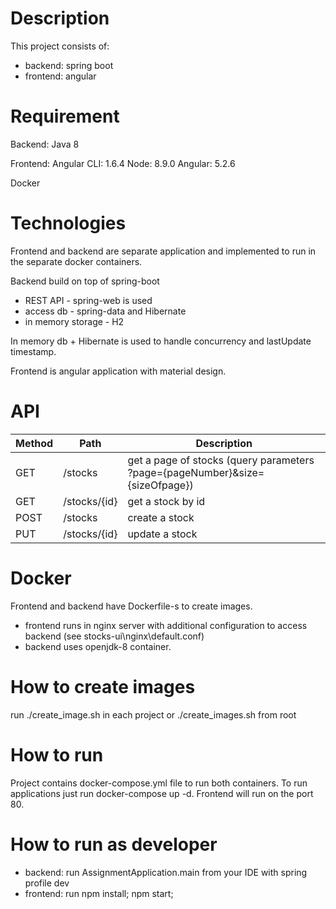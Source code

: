 # Description
This project consists of: 
- backend: spring boot
- frontend: angular

# Requirement
Backend:
Java 8

Frontend:
Angular CLI: 1.6.4
Node: 8.9.0
Angular: 5.2.6

Docker

# Technologies
Frontend and backend are separate application and implemented to run in the separate docker containers.

Backend build on top of spring-boot
- REST API          - spring-web is used
- access db         - spring-data and Hibernate
- in memory storage - H2

In memory db + Hibernate is used to handle concurrency and lastUpdate timestamp.

Frontend is angular application with material design.

# API
Method       | Path          | Description   |
------------ | ------------- | ------------- |
GET | /stocks      | get a page of stocks (query parameters ?page={pageNumber}&size={sizeOfpage})
GET | /stocks/{id} | get a stock by id
POST| /stocks      | create a stock
PUT | /stocks/{id} | update a stock

# Docker
Frontend and backend have Dockerfile-s to create images. 
- frontend runs in nginx server with additional configuration to access backend (see stocks-ui\nginx\default.conf)
- backend uses openjdk-8 container.

# How to create images
run ./create_image.sh in each project or ./create_images.sh from root

# How to run
Project contains docker-compose.yml file to run both containers.
To run applications just run docker-compose up -d. Frontend will run on the port 80.

# How to run as developer
- backend:  run AssignmentApplication.main from your IDE with spring profile dev
- frontend: run npm install; npm start;